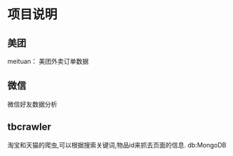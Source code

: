 项目说明
====
美团
----
meituan：
美团外卖订单数据

微信
----
微信好友数据分析

tbcrawler
----
淘宝和天猫的爬虫,可以根据搜索关键词,物品id来抓去页面的信息. db:MongoDB
